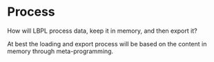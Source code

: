 # Process
How will LBPL process data, keep it in memory, and then export it?

At best the loading and export process will be based on the content in memory through meta-programming.
